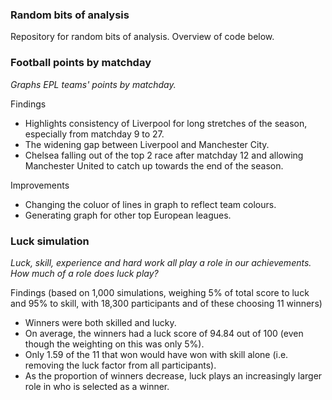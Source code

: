 ### Random bits of analysis

Repository for random bits of analysis. Overview of code below.

### Football points by matchday
*Graphs EPL teams' points by matchday.*

Findings
- Highlights consistency of Liverpool for long stretches of the season, especially from matchday 9 to 27.
- The widening gap between Liverpool and Manchester City.
- Chelsea falling out of the top 2 race after matchday 12 and allowing Manchester United to catch up towards the end of the season.

Improvements
- Changing the coluor of lines in graph to reflect team colours.
- Generating graph for other top European leagues.


### Luck simulation
*Luck, skill, experience and hard work all play a role in our achievements. How much of a role does luck play?*

Findings (based on 1,000 simulations, weighing 5% of total score to luck and 95% to skill, with 18,300 participants and of these choosing 11 winners)
- Winners were both skilled and lucky.
- On average, the winners had a luck score of 94.84 out of 100 (even though the weighting on this was only 5%).
- Only 1.59 of the 11 that won would have won with skill alone (i.e. removing the luck factor from all participants).
- As the proportion of winners decrease, luck plays an increasingly larger role in who is selected as a winner.
